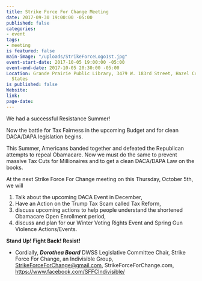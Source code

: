 ```yaml
---
title: Strike Force For Change Meeting
date: 2017-09-30 19:00:00 -05:00
published: false
categories:
- event
tags:
- meeting
is featured: false
main-image: "/uploads/StrikeForceLogo1st.jpg"
event-start-date: 2017-10-05 19:00:00 -05:00
event-end-date: 2017-10-05 20:30:00 -05:00
Location: Grande Prairie Public Library, 3479 W. 183rd Street, Hazel Crest, IL, United
  States
is published: false
Website: 
link: 
page-date: 
---
```


We had a successful Resistance Summer! 

Now the battle for Tax Fairness in the upcoming Budget and for clean DACA/DAPA legislation begins. 

This Summer, Americans banded together and defeated the Republican attempts to repeal Obamacare. Now we must do the same to prevent massive Tax Cuts for Millionaires and to get a clean DACA/DAPA Law on the books. 

At the next Strike Force For Change meeting on this Thursday, October 5th, we will 
1.	Talk about the upcoming DACA Event in December, 
2.	Have an Action on the Trump Tax Scam called Tax Reform, 
4.	discuss upcoming actions to help people understand the shortened Obamacare Open Enrollment period, 
4.	discuss and plan for our Winter Voting Rights Event and Spring Gun Violence Actions/Events.    

**Stand Up! Fight Back! Resist!** 
* Cordially,
***Dorothea Board***
DWSS Legislative Committee Chair, 
Strike Force For Change, an Indivisible Group, 
StrikeForceForChange@gmail.com, 
StrikeForceForChange.com, 
https://www.facebook.com/SFFCIndivisible/

